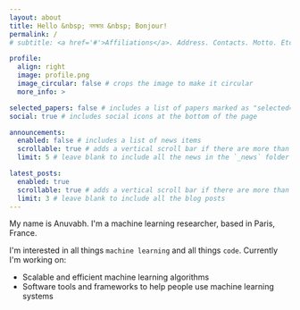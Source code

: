 ```yaml
---
layout: about
title: Hello &nbsp; নমস্কার &nbsp; Bonjour!
permalink: /
# subtitle: <a href='#'>Affiliations</a>. Address. Contacts. Motto. Etc.

profile:
  align: right
  image: profile.png
  image_circular: false # crops the image to make it circular
  more_info: >

selected_papers: false # includes a list of papers marked as "selected={true}"
social: true # includes social icons at the bottom of the page

announcements:
  enabled: false # includes a list of news items
  scrollable: true # adds a vertical scroll bar if there are more than 3 news items
  limit: 5 # leave blank to include all the news in the `_news` folder

latest_posts:
  enabled: true
  scrollable: true # adds a vertical scroll bar if there are more than 3 new posts items
  limit: 3 # leave blank to include all the blog posts
---
```


My name is Anuvabh. I'm a machine learning researcher, based in Paris, France.

I'm interested in all things ```machine learning``` and all things ```code```. Currently I'm working on:
- Scalable and efficient machine learning algorithms
- Software tools and frameworks to help people use machine learning systems